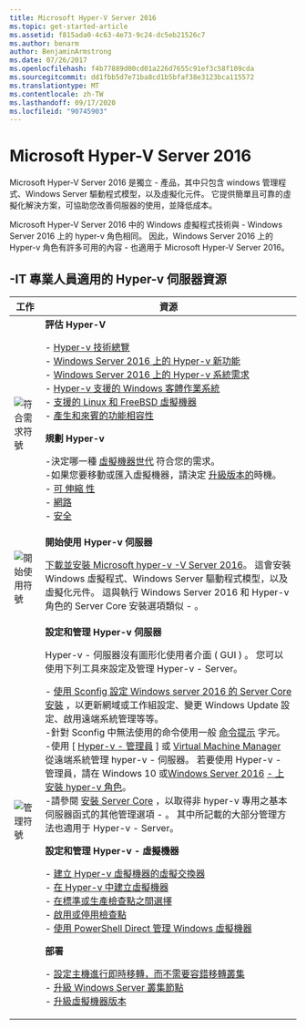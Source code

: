 ```yaml
---
title: Microsoft Hyper-V Server 2016
ms.topic: get-started-article
ms.assetid: f815ada0-4c63-4e73-9c24-dc5eb21526c7
ms.author: benarm
author: BenjaminArmstrong
ms.date: 07/26/2017
ms.openlocfilehash: f4b77889d00cd01a226d7655c91ef3c58f109cda
ms.sourcegitcommit: dd1fbb5d7e71ba8cd1b5bfaf38e3123bca115572
ms.translationtype: MT
ms.contentlocale: zh-TW
ms.lasthandoff: 09/17/2020
ms.locfileid: "90745903"
---
```

# <a name="microsoft-hyper-v-server-2016"></a>Microsoft Hyper-V Server 2016

Microsoft Hyper-V Server 2016 是獨立 \- 產品，其中只包含 windows 管理程式、Windows Server 驅動程式模型，以及虛擬化元件。 它提供簡單且可靠的虛擬化解決方案，可協助您改善伺服器的使用，並降低成本。

Microsoft Hyper-V Server 2016 中的 Windows 虛擬程式技術與 \- Windows Server 2016 上的 hyper-v 角色相同。 因此，Windows Server 2016 上的 Hyper-v 角色有許多可用的內容 \- 也適用于 Microsoft Hyper-V Server 2016。

## <a name="hyper-v-server-resources-for-it-pros"></a>\-IT 專業人員適用的 Hyper-v 伺服器資源

|工作|資源|
|-|-|
|![符合需求符號](media/All_Symbols_MeetsRequirements.png)|**評估 Hyper-V**<p>-   [Hyper-v 技術總覽](hyper-v-technology-overview.md)<br />- [Windows Server 2016 上的 Hyper-v 新功能](what-s-new-in-hyper-v-on-windows.md)<br />-   [Windows Server 2016 上的 Hyper-v 系統需求](system-requirements-for-hyper-v-on-windows.md)<br />-   [Hyper-v 支援的 Windows 客體作業系統](supported-windows-guest-operating-systems-for-hyper-v-on-windows.md)<br />-   [支援的 Linux 和 FreeBSD 虛擬機器](supported-linux-and-freebsd-virtual-machines-for-hyper-v-on-windows.md)<br />-   [產生和來賓的功能相容性](hyper-v-feature-compatibility-by-generation-and-guest.md)<p>**規劃 Hyper-v**<p>-決定哪一種 [虛擬機器世代](plan/should-i-create-a-generation-1-or-2-virtual-machine-in-hyper-v.md)  符合您的需求。 <br/>-如果您要移動或匯入虛擬機器，請決定 [升級版本的](deploy/upgrade-virtual-machine-version-in-hyper-v-on-windows-or-windows-server.md)時機。 <br />- [可 伸縮 性](plan/plan-hyper-v-scalability-in-windows-server.md) <br />- [網路](plan/plan-hyper-v-networking-in-windows-server.md) <br />- [安全](plan/plan-hyper-v-security-in-windows-server.md)|
|![開始使用符號](media/All_Symbols_GetStarted.png)|**開始使用 Hyper-v 伺服器**<p>[下載並安裝 Microsoft hyper-v \-V Server 2016](https://www.microsoft.com/evalcenter/evaluate-hyper-v-server-2016)。 這會安裝 Windows 虛擬程式、Windows Server 驅動程式模型，以及虛擬化元件。 這與執行 Windows Server 2016 和 Hyper-v 角色的 Server Core 安裝選項類似 \- 。|
|![管理符號](media/All_Symbols_Administrator.png)|**設定和管理 Hyper-v 伺服器**<p>Hyper-v \- 伺服器沒有圖形化使用者介面 \( GUI \) 。 您可以使用下列工具來設定及管理 Hyper-v \- Server。<p>-   [使用 Sconfig 設定 Windows server 2016 的 Server Core 安裝](../../get-started/sconfig-on-ws2016.md) ，以更新網域或工作組設定、變更 Windows Update 設定、啟用遠端系統管理等等。<br />-針對 Sconfig 中無法使用的命令使用一般 [命令提示](../../administration/windows-commands/windows-commands.md) 字元。<br />-使用 [ [Hyper-v \- 管理員](./manage/remotely-manage-hyper-v-hosts.md) ] 或 [Virtual Machine Manager](/system-center/vmm) 從遠端系統管理 hyper-v \- 伺服器。 若要使用 Hyper-v \- 管理員，請在 Windows 10 或[Windows Server 2016](get-started/install-the-hyper-v-role-on-windows-server.md) [ \- 上安裝 hyper-v 角色](/virtualization/hyper-v-on-windows/quick-start/enable-hyper-v)。<br />-請參閱 [安裝 Server Core](../../get-started/getting-started-with-server-core.md) ，以取得非 hyper-v 專用之基本伺服器函式的其他管理選項 \- 。 其中所記載的大部分管理方法也適用于 Hyper-v \- Server。<p>**設定和管理 Hyper-v \- 虛擬機器**<p>-   [建立 Hyper-v 虛擬機器的虛擬交換器](get-started/create-a-virtual-switch-for-hyper-v-virtual-machines.md)<br />-   [在 Hyper-v 中建立虛擬機器](get-started/create-a-virtual-machine-in-hyper-v.md)<br />-   [在標準或生產檢查點之間選擇](manage/choose-between-standard-or-production-checkpoints-in-hyper-v.md)<br />-   [啟用或停用檢查點](manage/enable-or-disable-checkpoints-in-hyper-v.md)<br />-   [使用 PowerShell Direct 管理 Windows 虛擬機器](manage/manage-windows-virtual-machines-with-powershell-direct.md) <p>**部署**<p>-   [設定主機進行即時移轉，而不需要容錯移轉叢集](deploy/set-up-hosts-for-live-migration-without-failover-clustering.md)<br />- [升級 Windows Server 叢集節點](../../failover-clustering/cluster-operating-system-rolling-upgrade.md)<br />- [升級虛擬機器版本](deploy/upgrade-virtual-machine-version-in-hyper-v-on-windows-or-windows-server.md)<br />|